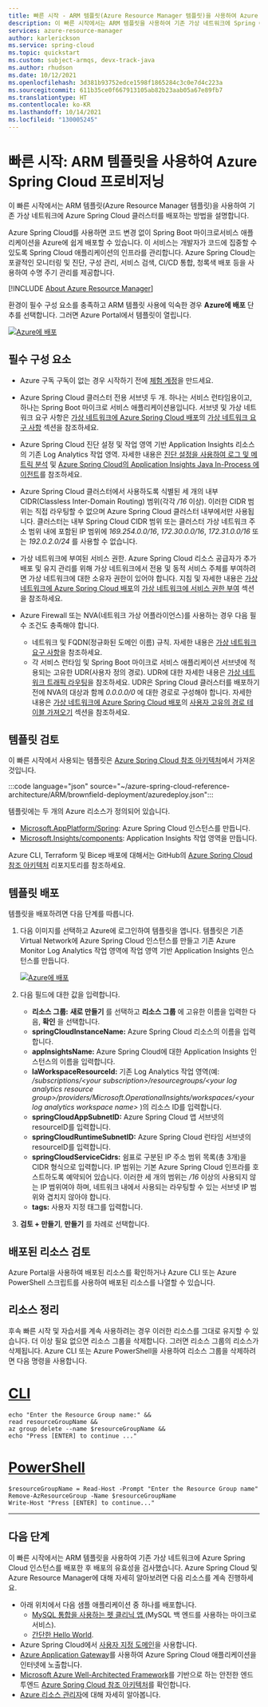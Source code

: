 ```yaml
---
title: 빠른 시작 - ARM 템플릿(Azure Resource Manager 템플릿)을 사용하여 Azure Spring Cloud 프로비저닝
description: 이 빠른 시작에서는 ARM 템플릿을 사용하여 기존 가상 네트워크에 Spring Cloud 클러스터를 배포하는 방법을 보여 줍니다.
services: azure-resource-manager
author: karlerickson
ms.service: spring-cloud
ms.topic: quickstart
ms.custom: subject-armqs, devx-track-java
ms.author: rhudson
ms.date: 10/12/2021
ms.openlocfilehash: 3d381b93752edce1598f1865284c3c0e7d4c223a
ms.sourcegitcommit: 611b35ce0f667913105ab82b23aab05a67e89fb7
ms.translationtype: HT
ms.contentlocale: ko-KR
ms.lasthandoff: 10/14/2021
ms.locfileid: "130005245"
---
```

# <a name="quickstart-provision-azure-spring-cloud-using-an-arm-template"></a>빠른 시작: ARM 템플릿을 사용하여 Azure Spring Cloud 프로비저닝

이 빠른 시작에서는 ARM 템플릿(Azure Resource Manager 템플릿)을 사용하여 기존 가상 네트워크에 Azure Spring Cloud 클러스터를 배포하는 방법을 설명합니다.

Azure Spring Cloud를 사용하면 코드 변경 없이 Spring Boot 마이크로서비스 애플리케이션을 Azure에 쉽게 배포할 수 있습니다. 이 서비스는 개발자가 코드에 집중할 수 있도록 Spring Cloud 애플리케이션의 인프라를 관리합니다. Azure Spring Cloud는 포괄적인 모니터링 및 진단, 구성 관리, 서비스 검색, CI/CD 통합, 청록색 배포 등을 사용하여 수명 주기 관리를 제공합니다.

[!INCLUDE [About Azure Resource Manager](../../includes/resource-manager-quickstart-introduction.md)]

환경이 필수 구성 요소를 충족하고 ARM 템플릿 사용에 익숙한 경우 **Azure에 배포** 단추를 선택합니다. 그러면 Azure Portal에서 템플릿이 열립니다.

[![Azure에 배포](../media/template-deployments/deploy-to-azure.svg?sanitize=true)](https://portal.azure.com/#create/Microsoft.Template/uri/https%3A%2F%2Fraw.githubusercontent.com%2FAzure%2Fazure-spring-cloud-reference-architecture%2Fmain%2FARM%2Fbrownfield-deployment%2fazuredeploy.json)

## <a name="prerequisites"></a>필수 구성 요소

* Azure 구독 구독이 없는 경우 시작하기 전에 [체험 계정](https://azure.microsoft.com/free/?WT.mc_id=A261C142F)을 만드세요.
* Azure Spring Cloud 클러스터 전용 서브넷 두 개. 하나는 서비스 런타임용이고, 하나는 Spring Boot 마이크로 서비스 애플리케이션용입니다. 서브넷 및 가상 네트워크 요구 사항은 [가상 네트워크에 Azure Spring Cloud 배포](how-to-deploy-in-azure-virtual-network.md)의 [가상 네트워크 요구 사항](how-to-deploy-in-azure-virtual-network.md#virtual-network-requirements) 섹션을 참조하세요.
* Azure Spring Cloud 진단 설정 및 작업 영역 기반 Application Insights 리소스의 기존 Log Analytics 작업 영역. 자세한 내용은 [진단 설정을 사용하여 로그 및 메트릭 분석](diagnostic-services.md) 및 [Azure Spring Cloud의 Application Insights Java In-Process 에이전트](how-to-application-insights.md)를 참조하세요.
* Azure Spring Cloud 클러스터에서 사용하도록 식별된 세 개의 내부 CIDR(Classless Inter-Domain Routing) 범위(각각 */16* 이상). 이러한 CIDR 범위는 직접 라우팅할 수 없으며 Azure Spring Cloud 클러스터 내부에서만 사용됩니다. 클러스터는 내부 Spring Cloud CIDR 범위 또는 클러스터 가상 네트워크 주소 범위 내에 포함된 IP 범위에 *169.254.0.0/16*, *172.30.0.0/16*, *172.31.0.0/16* 또는 *192.0.2.0/24* 를 사용할 수 없습니다.
* 가상 네트워크에 부여된 서비스 권한. Azure Spring Cloud 리소스 공급자가 추가 배포 및 유지 관리를 위해 가상 네트워크에서 전용 및 동적 서비스 주체를 부여하려면 가상 네트워크에 대한 소유자 권한이 있어야 합니다. 지침 및 자세한 내용은 [가상 네트워크에 Azure Spring Cloud 배포](how-to-deploy-in-azure-virtual-network.md)의 [가상 네트워크에 서비스 권한 부여](how-to-deploy-in-azure-virtual-network.md#grant-service-permission-to-the-virtual-network) 섹션을 참조하세요.
* Azure Firewall 또는 NVA(네트워크 가상 어플라이언스)를 사용하는 경우 다음 필수 조건도 충족해야 합니다.

   * 네트워크 및 FQDN(정규화된 도메인 이름) 규칙. 자세한 내용은 [가상 네트워크 요구 사항](how-to-deploy-in-azure-virtual-network.md#virtual-network-requirements)을 참조하세요.
   * 각 서비스 런타임 및 Spring Boot 마이크로 서비스 애플리케이션 서브넷에 적용되는 고유한 UDR(사용자 정의 경로). UDR에 대한 자세한 내용은 [가상 네트워크 트래픽 라우팅](../virtual-network/virtual-networks-udr-overview.md)을 참조하세요. UDR은 Spring Cloud 클러스터를 배포하기 전에 NVA의 대상과 함께 *0.0.0.0/0* 에 대한 경로로 구성해야 합니다. 자세한 내용은 [가상 네트워크에 Azure Spring Cloud 배포](how-to-deploy-in-azure-virtual-network.md)의 [사용자 고유의 경로 테이블 가져오기](how-to-deploy-in-azure-virtual-network.md#bring-your-own-route-table) 섹션을 참조하세요.

## <a name="review-the-template"></a>템플릿 검토

이 빠른 시작에서 사용되는 템플릿은 [Azure Spring Cloud 참조 아키텍처](reference-architecture.md)에서 가져온 것입니다.

:::code language="json" source="~/azure-spring-cloud-reference-architecture/ARM/brownfield-deployment/azuredeploy.json":::

템플릿에는 두 개의 Azure 리소스가 정의되어 있습니다.

* [Microsoft.AppPlatform/Spring](/azure/templates/microsoft.appplatform/spring): Azure Spring Cloud 인스턴스를 만듭니다.
* [Microsoft.Insights/components](/azure/templates/microsoft.insights/components): Application Insights 작업 영역을 만듭니다.

Azure CLI, Terraform 및 Bicep 배포에 대해서는 GitHub의 [Azure Spring Cloud 참조 아키텍처](https://github.com/Azure/azure-spring-cloud-reference-architecture) 리포지토리를 참조하세요.

## <a name="deploy-the-template"></a>템플릿 배포

템플릿을 배포하려면 다음 단계를 따릅니다.

1. 다음 이미지를 선택하고 Azure에 로그인하여 템플릿을 엽니다. 템플릿은 기존 Virtual Network에 Azure Spring Cloud 인스턴스를 만들고 기존 Azure Monitor Log Analytics 작업 영역에 작업 영역 기반 Application Insights 인스턴스를 만듭니다.

   [![Azure에 배포](../media/template-deployments/deploy-to-azure.svg?sanitize=true)](https://portal.azure.com/#create/Microsoft.Template/uri/https%3A%2F%2Fraw.githubusercontent.com%2FAzure%2Fazure-spring-cloud-reference-architecture%2Fmain%2FARM%2Fbrownfield-deployment%2fazuredeploy.json)

2. 다음 필드에 대한 값을 입력합니다.

   - **리소스 그룹:** **새로 만들기** 를 선택하고 **리소스 그룹** 에 고유한 이름을 입력한 다음, **확인** 을 선택합니다.
   - **springCloudInstanceName:** Azure Spring Cloud 리소스의 이름을 입력합니다.
   - **appInsightsName:** Azure Spring Cloud에 대한 Application Insights 인스턴스의 이름을 입력합니다.
   - **laWorkspaceResourceId:** 기존 Log Analytics 작업 영역(예: */subscriptions/\<your subscription>/resourcegroups/\<your log analytics resource group>/providers/Microsoft.OperationalInsights/workspaces/\<your log analytics workspace name>* )의 리소스 ID를 입력합니다.
   - **springCloudAppSubnetID:** Azure Spring Cloud 앱 서브넷의 resourceID를 입력합니다.
   - **springCloudRuntimeSubnetID:** Azure Spring Cloud 런타임 서브넷의 resourceID를 입력합니다.
   - **springCloudServiceCidrs:** 쉼표로 구분된 IP 주소 범위 목록(총 3개)을 CIDR 형식으로 입력합니다. IP 범위는 기본 Azure Spring Cloud 인프라를 호스트하도록 예약되어 있습니다. 이러한 세 개의 범위는 */16* 이상의 사용되지 않는 IP 범위여야 하며, 네트워크 내에서 사용되는 라우팅할 수 있는 서브넷 IP 범위와 겹치지 않아야 합니다.
   - **tags:** 사용자 지정 태그를 입력합니다.

3. **검토 + 만들기**, **만들기** 를 차례로 선택합니다.

## <a name="review-deployed-resources"></a>배포된 리소스 검토

Azure Portal을 사용하여 배포된 리소스를 확인하거나 Azure CLI 또는 Azure PowerShell 스크립트를 사용하여 배포된 리소스를 나열할 수 있습니다.

## <a name="clean-up-resources"></a>리소스 정리

후속 빠른 시작 및 자습서를 계속 사용하려는 경우 이러한 리소스를 그대로 유지할 수 있습니다. 더 이상 필요 없으면 리소스 그룹을 삭제합니다. 그러면 리소스 그룹의 리소스가 삭제됩니다. Azure CLI 또는 Azure PowerShell을 사용하여 리소스 그룹을 삭제하려면 다음 명령을 사용합니다.

# <a name="cli"></a>[CLI](#tab/azure-cli)

```azurecli
echo "Enter the Resource Group name:" &&
read resourceGroupName &&
az group delete --name $resourceGroupName &&
echo "Press [ENTER] to continue ..."
```

# <a name="powershell"></a>[PowerShell](#tab/azure-powershell)

```azurepowershell-interactive
$resourceGroupName = Read-Host -Prompt "Enter the Resource Group name"
Remove-AzResourceGroup -Name $resourceGroupName
Write-Host "Press [ENTER] to continue..."
```

---

## <a name="next-steps"></a>다음 단계

이 빠른 시작에서는 ARM 템플릿을 사용하여 기존 가상 네트워크에 Azure Spring Cloud 인스턴스를 배포한 후 배포의 유효성을 검사했습니다. Azure Spring Cloud 및 Azure Resource Manager에 대해 자세히 알아보려면 다음 리소스를 계속 진행하세요.

- 아래 위치에서 다음 샘플 애플리케이션 중 하나를 배포합니다.
   - [MySQL 통합을 사용하는 펫 클리닉 앱 ](https://github.com/azure-samples/spring-petclinic-microservices)(MySQL 백 엔드를 사용하는 마이크로 서비스).
   - [간단한 Hello World](./quickstart.md?pivots=programming-language-java&tabs=Azure-CLI).
- Azure Spring Cloud에서 [사용자 지정 도메인](tutorial-custom-domain.md)을 사용합니다.
- [Azure Application Gateway](expose-apps-gateway-azure-firewall.md)를 사용하여 Azure Spring Cloud 애플리케이션을 인터넷에 노출합니다.
- [Microsoft Azure Well-Architected Framework](/azure/architecture/framework/)를 기반으로 하는 안전한 엔드투엔드 [Azure Spring Cloud 참조 아키텍처](reference-architecture.md)를 확인합니다.
- [Azure 리소스 관리자](../azure-resource-manager/management/overview.md)에 대해 자세히 알아봅니다.
